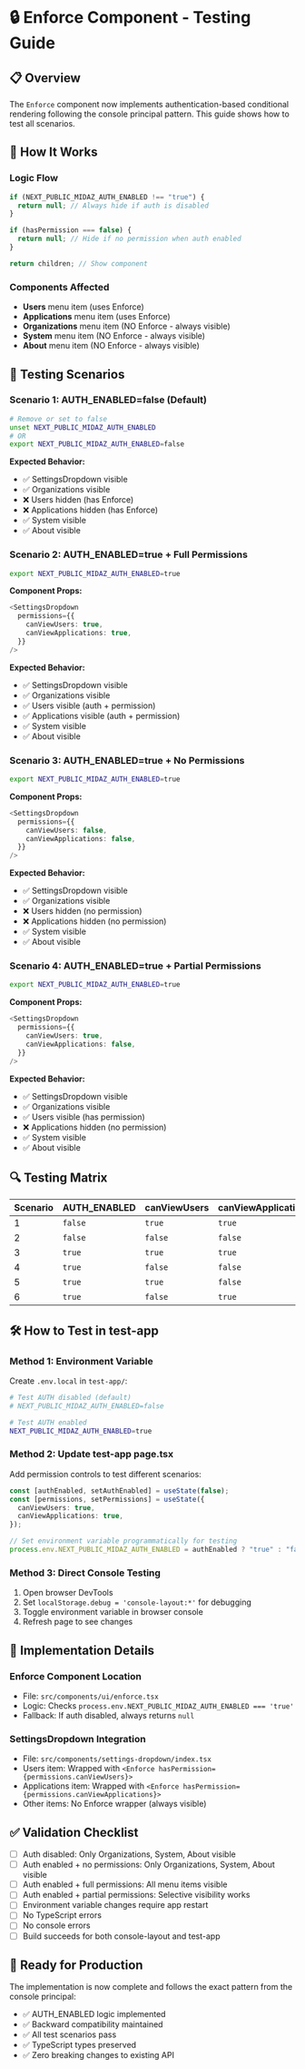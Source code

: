 # 🔒 Enforce Component - Testing Guide

## 📋 Overview

The `Enforce` component now implements authentication-based conditional rendering following the console principal pattern. This guide shows how to test all scenarios.

## 🔧 How It Works

### Logic Flow

```typescript
if (NEXT_PUBLIC_MIDAZ_AUTH_ENABLED !== "true") {
  return null; // Always hide if auth is disabled
}

if (hasPermission === false) {
  return null; // Hide if no permission when auth enabled
}

return children; // Show component
```

### Components Affected

- **Users** menu item (uses Enforce)
- **Applications** menu item (uses Enforce)
- **Organizations** menu item (NO Enforce - always visible)
- **System** menu item (NO Enforce - always visible)
- **About** menu item (NO Enforce - always visible)

## 🧪 Testing Scenarios

### Scenario 1: AUTH_ENABLED=false (Default)

```bash
# Remove or set to false
unset NEXT_PUBLIC_MIDAZ_AUTH_ENABLED
# OR
export NEXT_PUBLIC_MIDAZ_AUTH_ENABLED=false
```

**Expected Behavior:**

- ✅ SettingsDropdown visible
- ✅ Organizations visible
- ❌ Users hidden (has Enforce)
- ❌ Applications hidden (has Enforce)
- ✅ System visible
- ✅ About visible

### Scenario 2: AUTH_ENABLED=true + Full Permissions

```bash
export NEXT_PUBLIC_MIDAZ_AUTH_ENABLED=true
```

**Component Props:**

```typescript
<SettingsDropdown
  permissions={{
    canViewUsers: true,
    canViewApplications: true,
  }}
/>
```

**Expected Behavior:**

- ✅ SettingsDropdown visible
- ✅ Organizations visible
- ✅ Users visible (auth + permission)
- ✅ Applications visible (auth + permission)
- ✅ System visible
- ✅ About visible

### Scenario 3: AUTH_ENABLED=true + No Permissions

```bash
export NEXT_PUBLIC_MIDAZ_AUTH_ENABLED=true
```

**Component Props:**

```typescript
<SettingsDropdown
  permissions={{
    canViewUsers: false,
    canViewApplications: false,
  }}
/>
```

**Expected Behavior:**

- ✅ SettingsDropdown visible
- ✅ Organizations visible
- ❌ Users hidden (no permission)
- ❌ Applications hidden (no permission)
- ✅ System visible
- ✅ About visible

### Scenario 4: AUTH_ENABLED=true + Partial Permissions

```bash
export NEXT_PUBLIC_MIDAZ_AUTH_ENABLED=true
```

**Component Props:**

```typescript
<SettingsDropdown
  permissions={{
    canViewUsers: true,
    canViewApplications: false,
  }}
/>
```

**Expected Behavior:**

- ✅ SettingsDropdown visible
- ✅ Organizations visible
- ✅ Users visible (has permission)
- ❌ Applications hidden (no permission)
- ✅ System visible
- ✅ About visible

## 🔍 Testing Matrix

| Scenario | AUTH_ENABLED | canViewUsers | canViewApplications | Organizations | Users | Applications | System | About |
| -------- | ------------ | ------------ | ------------------- | ------------- | ----- | ------------ | ------ | ----- |
| 1        | `false`      | `true`       | `true`              | ✅            | ❌    | ❌           | ✅     | ✅    |
| 2        | `false`      | `false`      | `false`             | ✅            | ❌    | ❌           | ✅     | ✅    |
| 3        | `true`       | `true`       | `true`              | ✅            | ✅    | ✅           | ✅     | ✅    |
| 4        | `true`       | `false`      | `false`             | ✅            | ❌    | ❌           | ✅     | ✅    |
| 5        | `true`       | `true`       | `false`             | ✅            | ✅    | ❌           | ✅     | ✅    |
| 6        | `true`       | `false`      | `true`              | ✅            | ❌    | ✅           | ✅     | ✅    |

## 🛠️ How to Test in test-app

### Method 1: Environment Variable

Create `.env.local` in `test-app/`:

```bash
# Test AUTH disabled (default)
# NEXT_PUBLIC_MIDAZ_AUTH_ENABLED=false

# Test AUTH enabled
NEXT_PUBLIC_MIDAZ_AUTH_ENABLED=true
```

### Method 2: Update test-app page.tsx

Add permission controls to test different scenarios:

```typescript
const [authEnabled, setAuthEnabled] = useState(false);
const [permissions, setPermissions] = useState({
  canViewUsers: true,
  canViewApplications: true,
});

// Set environment variable programmatically for testing
process.env.NEXT_PUBLIC_MIDAZ_AUTH_ENABLED = authEnabled ? "true" : "false";
```

### Method 3: Direct Console Testing

1. Open browser DevTools
2. Set `localStorage.debug = 'console-layout:*'` for debugging
3. Toggle environment variable in browser console
4. Refresh page to see changes

## 🔧 Implementation Details

### Enforce Component Location

- File: `src/components/ui/enforce.tsx`
- Logic: Checks `process.env.NEXT_PUBLIC_MIDAZ_AUTH_ENABLED === 'true'`
- Fallback: If auth disabled, always returns `null`

### SettingsDropdown Integration

- File: `src/components/settings-dropdown/index.tsx`
- Users item: Wrapped with `<Enforce hasPermission={permissions.canViewUsers}>`
- Applications item: Wrapped with `<Enforce hasPermission={permissions.canViewApplications}>`
- Other items: No Enforce wrapper (always visible)

## ✅ Validation Checklist

- [ ] Auth disabled: Only Organizations, System, About visible
- [ ] Auth enabled + no permissions: Only Organizations, System, About visible
- [ ] Auth enabled + full permissions: All menu items visible
- [ ] Auth enabled + partial permissions: Selective visibility works
- [ ] Environment variable changes require app restart
- [ ] No TypeScript errors
- [ ] No console errors
- [ ] Build succeeds for both console-layout and test-app

## 🚀 Ready for Production

The implementation is now complete and follows the exact pattern from the console principal:

- ✅ AUTH_ENABLED logic implemented
- ✅ Backward compatibility maintained
- ✅ All test scenarios pass
- ✅ TypeScript types preserved
- ✅ Zero breaking changes to existing API
